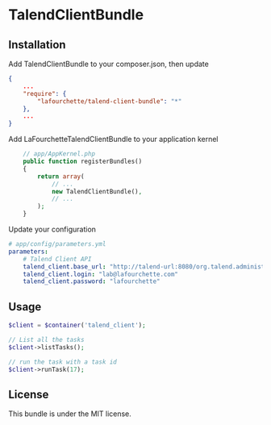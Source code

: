 TalendClientBundle
==============================

## Installation
Add TalendClientBundle to your composer.json, then update

```json
{
    ...
    "require": {
        "lafourchette/talend-client-bundle": "*"
    },
    ...
}
```
Add LaFourchetteTalendClientBundle to your application kernel

```php
    // app/AppKernel.php
    public function registerBundles()
    {
        return array(
            // ...
            new TalendClientBundle(),
            // ...
        );
    }
```

Update your configuration

```yml
# app/config/parameters.yml
parameters:
    # Talend Client API
    talend_client.base_url: "http://talend-url:8080/org.talend.administrator/metaServlet"
    talend_client.login: "lab@lafourchette.com"
    talend_client.password: "lafourchette"
```

## Usage

```php
$client = $container('talend_client');

// List all the tasks
$client->listTasks();

// run the task with a task id
$client->runTask(17);
```

## License

This bundle is under the MIT license.